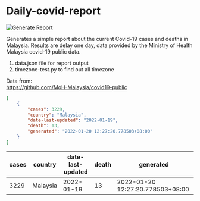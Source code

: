 # Daily-covid-report
[![Generate Report](https://github.com/yapkhaichuen/daily-covid-report/actions/workflows/generate-report.yml/badge.svg)](https://github.com/yapkhaichuen/daily-covid-report/actions/workflows/generate-report.yml)

Generates a simple report about the current Covid-19 cases and deaths in Malaysia.
Results are delay one day, data provided by 
the Ministry of Health Malaysia covid-19 public data.

1. data.json file for report output
2. timezone-test.py to find out all timezone

Data from: <br>
https://github.com/MoH-Malaysia/covid19-public

<!-- MARKDOWN-AUTO-DOCS:START (CODE:src=https://raw.githubusercontent.com/yapkhaichuen/daily-covid-report/main/data.json) -->
<!-- The below code snippet is automatically added from https://raw.githubusercontent.com/yapkhaichuen/daily-covid-report/main/data.json -->
```json
[
    {
        "cases": 3229,
        "country": "Malaysia",
        "date-last-updated": "2022-01-19",
        "death": 13,
        "generated": "2022-01-20 12:27:20.778503+08:00"
    }
]
```
<!-- MARKDOWN-AUTO-DOCS:END -->

<!-- MARKDOWN-AUTO-DOCS:START (JSON_TO_HTML_TABLE:src=./data.json) -->
<table class="JSON-TO-HTML-TABLE"><thead><tr><th class="cases-th">cases</th><th class="country-th">country</th><th class="date-last-updated-th">date-last-updated</th><th class="death-th">death</th><th class="generated-th">generated</th></tr></thead><tbody ><tr ><td class="cases-td td_num">3229</td><td class="country-td td_text">Malaysia</td><td class="date-last-updated-td td_text">2022-01-19</td><td class="death-td td_num">13</td><td class="generated-td td_text">2022-01-20 12:27:20.778503+08:00</td></tr></tbody></table>
<!-- MARKDOWN-AUTO-DOCS:END -->


